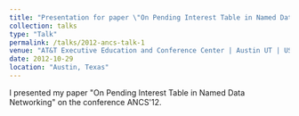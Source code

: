 ```yaml
---
title: "Presentation for paper \"On Pending Interest Table in Named Data Networking\" on ANCS'12"
collection: talks
type: "Talk"
permalink: /talks/2012-ancs-talk-1
venue: "AT&T Executive Education and Conference Center | Austin UT | USA"
date: 2012-10-29
location: "Austin, Texas"
---
```


I presented my paper "On Pending Interest Table in Named Data Networking" on the conference ANCS'12.
